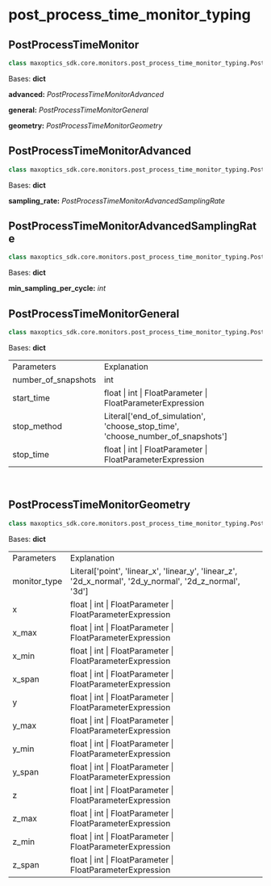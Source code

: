 # post_process_time_monitor_typing

## PostProcessTimeMonitor

```py
class maxoptics_sdk.core.monitors.post_process_time_monitor_typing.PostProcessTimeMonitor(*args, **kwargs)
```
Bases: **dict**

**advanced:** *PostProcessTimeMonitorAdvanced*

**general:** *PostProcessTimeMonitorGeneral*

**geometry:** *PostProcessTimeMonitorGeometry*

## PostProcessTimeMonitorAdvanced

```py
class maxoptics_sdk.core.monitors.post_process_time_monitor_typing.PostProcessTimeMonitorAdvanced(*args, **kwargs)
```
Bases: **dict**

**sampling_rate:** *PostProcessTimeMonitorAdvancedSamplingRate*

## PostProcessTimeMonitorAdvancedSamplingRate

```py
class maxoptics_sdk.core.monitors.post_process_time_monitor_typing.PostProcessTimeMonitorAdvancedSamplingRate(*args, **kwargs)
```

Bases: **dict**

**min_sampling_per_cycle:** *int*

## PostProcessTimeMonitorGeneral

```py
class maxoptics_sdk.core.monitors.post_process_time_monitor_typing.PostProcessTimeMonitorGeneral(*args, **kwargs)
```
Bases: **dict**

<table class="custom-table">
  <tr>
    <td class="typeface">Parameters</td>
    <td class="typeface">Explanation</td>
  </tr>
  
  <tr>
    <td>number_of_snapshots</td>
    <td>int</td>
  </tr>
  <tr>
    <td>start_time</td>
    <td>float | int | FloatParameter | FloatParameterExpression</td>
  </tr>
  <tr>
    <td>stop_method</td>
    <td>Literal['end_of_simulation', 'choose_stop_time', 'choose_number_of_snapshots']</td>
  </tr>
  <tr>
    <td>stop_time</td>
    <td>float | int | FloatParameter | FloatParameterExpression</td>
  </tr>
</table>
<br/>

## PostProcessTimeMonitorGeometry

```py
class maxoptics_sdk.core.monitors.post_process_time_monitor_typing.PostProcessTimeMonitorGeometry(*args, **kwargs)
```
Bases: **dict**

<table class="custom-table">
  <tr>
    <td class="typeface">Parameters</td>
    <td class="typeface">Explanation</td>
  </tr>
  
  <tr>
    <td>monitor_type</td>
    <td>Literal['point', 'linear_x', 'linear_y', 'linear_z', '2d_x_normal', '2d_y_normal', '2d_z_normal', '3d']</td>
  </tr>
  <tr>
    <td>x</td>
    <td>float | int | FloatParameter | FloatParameterExpression</td>
  </tr>
  <tr>
    <td>x_max</td>
    <td>float | int | FloatParameter | FloatParameterExpression</td>
  </tr>
  <tr>
    <td>x_min</td>
    <td>float | int | FloatParameter | FloatParameterExpression</td>
  </tr>
  <tr>
    <td>x_span</td>
    <td>float | int | FloatParameter | FloatParameterExpression</td>
  </tr>
  <tr>
    <td>y</td>
    <td>float | int | FloatParameter | FloatParameterExpression</td>
  </tr>
  <tr>
    <td>y_max</td>
    <td>float | int | FloatParameter | FloatParameterExpression</td>
  </tr>
  <tr>
    <td>y_min</td>
    <td>float | int | FloatParameter | FloatParameterExpression</td>
  </tr>
  <tr>
    <td>y_span</td>
    <td>float | int | FloatParameter | FloatParameterExpression</td>
  </tr>
  <tr>
    <td>z</td>
    <td>float | int | FloatParameter | FloatParameterExpression</td>
  </tr>
  <tr>
    <td>z_max</td>
    <td>float | int | FloatParameter | FloatParameterExpression</td>
  </tr>
  <tr>
    <td>z_min</td>
    <td>float | int | FloatParameter | FloatParameterExpression</td>
  </tr>
  <tr>
    <td>z_span</td>
    <td>float | int | FloatParameter | FloatParameterExpression</td>
  </tr>
</table>